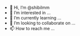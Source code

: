 - 👋 Hi, I’m @shibilmm
- 👀 I’m interested in ...
- 🌱 I’m currently learning ...
- 💞️ I’m looking to collaborate on ...
- 📫 How to reach me ...

<!---
shibilmm/shibilmm is a ✨ special ✨ repository because its `README.md` (this file) appears on your GitHub profile.
You can click the Preview link to take a look at your changes.
--->

